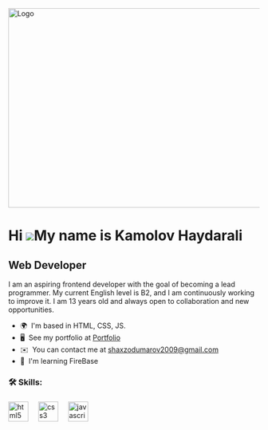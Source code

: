 <img style="width: 100vh; height: 400px; object-fit: cover;" src="https://user-images.githubusercontent.com/74038190/225813708-98b745f2-7d22-48cf-9150-083f1b00d6c9.gif" alt="Logo" />







Hi ![](https://user-images.githubusercontent.com/18350557/176309783-0785949b-9127-417c-8b55-ab5a4333674e.gif)My name is Kamolov Haydarali
======================================================================================================================================

Web Developer
-------------

I am an aspiring frontend developer with the goal of becoming a lead programmer. My current English level is B2, and I am continuously working to improve it. I am 13 years old and always open to collaboration and new opportunities.

* 🌍  I'm based in HTML, CSS, JS.
* 🖥️  See my portfolio at [Portfolio](I_Have-No_Portfolio_Yet)
* ✉️  You can contact me at [shaxzodumarov2009@gmail.com](mailto:silence7649@gmail.com)
* 🧠  I'm learning FireBase


<h3 align="left">🛠 Skills:</h3>

###

<div align="left">
  <img src="https://cdn.jsdelivr.net/gh/devicons/devicon/icons/html5/html5-original.svg" height="40" alt="html5 logo"  />
  <img width="12" />
  <img src="https://cdn.jsdelivr.net/gh/devicons/devicon/icons/css3/css3-original.svg" height="40" alt="css3 logo"  />
  <img width="12" />
  <img src="https://cdn.jsdelivr.net/gh/devicons/devicon/icons/javascript/javascript-original.svg" height="40" alt="javascript logo"  />
  <img width="12" />
</div>

###


